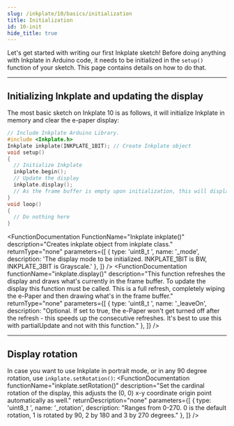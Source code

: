 ```yaml
---
slug: /inkplate/10/basics/initialization
title: Initialization
id: 10-init
hide_title: true
---
```

<SectionTitle title="Initialization" backgroundImage="img/arduino_bg.jpg" />

Let's get started with writing our first Inkplate sketch! Before doing anything with Inkplate in Arduino code, it needs to be initialized in the `setup()` function of your sketch. This page contains details on how to do that.

---

## Initializing Inkplate and updating the display

The most basic sketch on Inkplate 10 is as follows, it will initialize Inkplate in memory and clear the e-paper display:

```cpp
// Include Inkplate Arduino Library.
#include <Inkplate.h>
Inkplate inkplate(INKPLATE_1BIT); // Create Inkplate object
void setup() 
{
  // Initialize Inkplate
  inkplate.begin();
  // Update the display
  inkplate.display();
  // As the frame buffer is empty upon initialization, this will display a blank screen
}
void loop() 
{
  // Do nothing here
}
```
<FunctionDocumentation
  FunctionName="Inkplate inkplate()"
  description="Creates inkplate object from inkplate class."
  returnType="none"
  parameters={[
    { type: 'uint8_t ', name: '_mode', description: 'The display mode to be initialized. INKPLATE_1BIT is BW, INKPLATE_3BIT is Grayscale.' },
  ]}
/>
<FunctionDocumentation
  functionName="inkplate.begin()"
  description="In short, this function initializes the Inkplate object. This starts I2C, allocates required memory for the frame buffer, and initializes the on-board peripherals."
  returnType="none"
/>
<FunctionDocumentation
  functionName="inkplate.display()"
  description="This function refreshes the display and draws what's currently in the frame buffer. To update the display this function must be called. This is a full refresh, completely wiping the e-Paper and then drawing what's in the frame buffer."
  returnType="none"
  parameters={[
    { type: 'uint8_t ', name: '_leaveOn', description: "Optional. If set to true, the e-Paper won't get turned off after the refresh - this speeds up the consecutive refreshes. It's best to use this with partialUpdate and not with this function." },
  ]}
/>

---

## Display rotation

In case you want to use Inkplate in portrait mode, or in any 90 degree rotation, use `inkplate.setRotation()`:
<FunctionDocumentation
  functionName="inkplate.setRotation()"
  description="Set the cardinal rotation of the display, this adjusts the (0, 0) x-y coordinate origin point automatically as well."
  returnDescription="none"
  parameters={[
    { type: 'uint8_t ', name: '_rotation', description: "Ranges from 0-270. 0 is the default rotation, 1 is rotated by 90, 2 by 180 and 3 by 270 degrees." },
  ]}
/>
